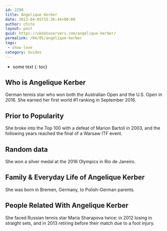 ```yaml
---
id: 2298
title: Angelique Kerber
date: 2012-04-05T15:36:44+00:00
author: chito
layout: post
guid: https://ukdataservers.com/angelique-kerber/
permalink: /04/05/angelique-kerber
tags:
 - show love
category: Guides
---
```


* some text
{: toc}


## Who is  Angelique Kerber
                  
                  
                  
German tennis star who won both the Australian Open and the U.S. Open in 2016. She earned her first world #1 ranking in September 2016.
                  
                
                
                
## Prior to Popularity 
                  
                  
                  
She broke into the Top 100 with a defeat of Marion Bartoli in 2003, and the following years reached the final of a Warsaw ITF event.
                  
                
                
                
## Random data 
                  
                  
                  
She won a silver medal at the 2016 Olympics in Rio de Janeiro.
                  
                
                
                
## Family & Everyday Life of Angelique Kerber
                  
                  
                  
She was born in Bremen, Germany, to Polish-German parents.
                  
                
                
                
## People Related With  Angelique Kerber
                  
                  
                  
She faced Russian tennis star Maria Sharapova twice: in 2012 losing in straight sets, and in 2013 retiring before their match due to a foot injury.
                  
                
              
            
          
          
          
    
    
  
